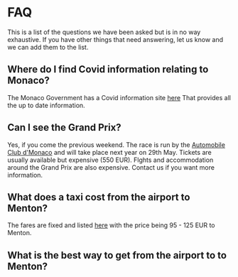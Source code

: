# FAQ

This is a list of the questions we have been asked but is in no way exhaustive. If you have other things that need answering, let us know and we can add them to the list.

## Where do I find Covid information relating to Monaco?

The Monaco Government has a Covid information site [here](https://www.villaevabeach.com/en) That provides all the up to date information.

## Can I see the Grand Prix?

Yes, if you come the previous weekend. The race is run by the [Automobile Club d'Monaco](https://acm.mc/en/edition/grand-prix-de-monaco-2022/) and will take place next year on 29th May. Tickets are usually available but expensive (550 EUR). Flghts and accommodation around the Grand Prix are also expensive. Contact us if you want more information.

## What does a taxi cost from the airport to Menton?

 The fares are fixed and listed [here](https://www.nice.aeroport.fr/en/directions/taxis) with the price being 95 - 125 EUR to Menton.

## What is the best way to get from the airport to to Menton?
